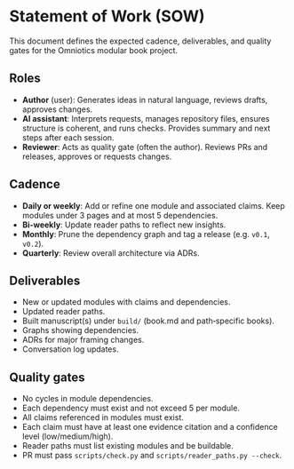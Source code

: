 # Statement of Work (SOW)

This document defines the expected cadence, deliverables, and quality gates for the Omniotics modular book project.

## Roles

- **Author** (user): Generates ideas in natural language, reviews drafts, approves changes.
- **AI assistant**: Interprets requests, manages repository files, ensures structure is coherent, and runs checks. Provides summary and next steps after each session.
- **Reviewer**: Acts as quality gate (often the author). Reviews PRs and releases, approves or requests changes.

## Cadence

- **Daily or weekly**: Add or refine one module and associated claims. Keep modules under 3 pages and at most 5 dependencies.
- **Bi‑weekly**: Update reader paths to reflect new insights.
- **Monthly**: Prune the dependency graph and tag a release (e.g. `v0.1`, `v0.2`).
- **Quarterly**: Review overall architecture via ADRs.

## Deliverables

- New or updated modules with claims and dependencies.
- Updated reader paths.
- Built manuscript(s) under `build/` (book.md and path‑specific books).
- Graphs showing dependencies.
- ADRs for major framing changes.
- Conversation log updates.

## Quality gates

- No cycles in module dependencies.
- Each dependency must exist and not exceed 5 per module.
- All claims referenced in modules must exist.
- Each claim must have at least one evidence citation and a confidence level (low/medium/high).
- Reader paths must list existing modules and be buildable.
- PR must pass `scripts/check.py` and `scripts/reader_paths.py --check`.